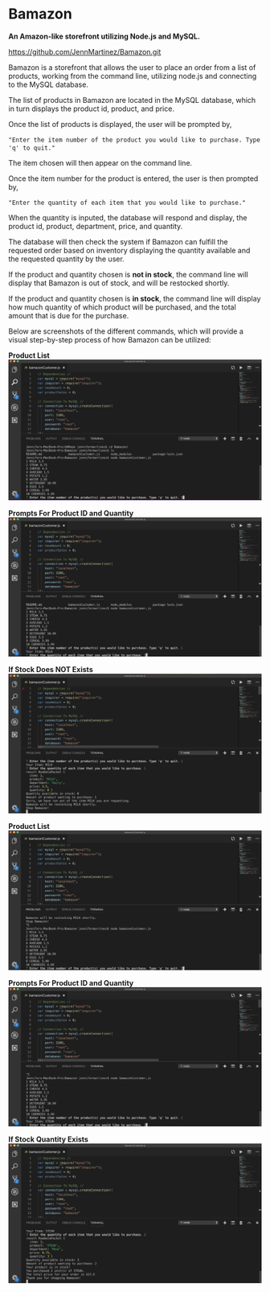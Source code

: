 # Bamazon
**An Amazon-like storefront utilizing Node.js and MySQL.**

https://github.com/JennMartinez/Bamazon.git

Bamazon is a storefront that allows the user to place an order from a list of products, working from the command line, utilizing node.js and connecting to the MySQL database. 

The list of products in Bamazon are located in the MySQL database, which in turn displays the product id, product, and price.

Once the list of products is displayed, the user will be prompted by, 

    "Enter the item number of the product you would like to purchase. Type 'q' to quit." 

The item chosen will then appear on the command line.

Once the item number for the product is entered, the user is then prompted by,

    "Enter the quantity of each item that you would like to purchase."
    
When the quantity is inputed, the database will respond and display, the product id, product, department, price, and quantity.

The database will then check the system if Bamazon can fulfill the requested order based on inventory displaying the quantity available and the requested quantity by the user. 

If the product and quantity chosen is **not in stock**, the command line will display that Bamazon is out of stock, and will be restocked shortly. 

If the product and quantity chosen is **in stock**, the command line will display how much quantity of which product will be purchased, and the total amount that is due for the purchase.

Below are screenshots of the different commands, which will provide a visual step-by-step process of how Bamazon can be utilized:

**Product List**
![Image of product list](assets/images/product_list.png)

**Prompts For Product ID and Quantity**
![Image of prompts](assets/images/prompts.png)

**If Stock Does NOT Exists**
![Image of no stock](assets/images/no_stock.png)

**Product List**
![Image of product list](assets/images/products.png)

**Prompts For Product ID and Quantity**
![Image of prompts](assets/images/prompt.png)

**If Stock Quantity Exists**
![Image of in stock](assets/images/stock.png)

